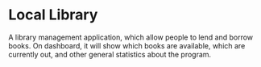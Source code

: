 # Local Library

A library management application, which allow people to lend and borrow books. On dashboard, it will show which books are available, which are currently out, and other general statistics about the program.
